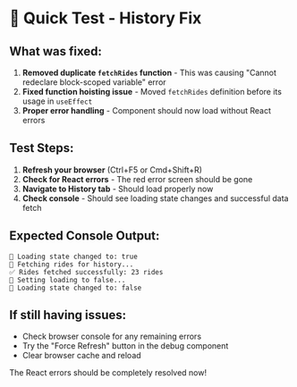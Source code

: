 # 🧪 Quick Test - History Fix

## What was fixed:
1. **Removed duplicate `fetchRides` function** - This was causing "Cannot redeclare block-scoped variable" error
2. **Fixed function hoisting issue** - Moved `fetchRides` definition before its usage in `useEffect`
3. **Proper error handling** - Component should now load without React errors

## Test Steps:

1. **Refresh your browser** (Ctrl+F5 or Cmd+Shift+R)
2. **Check for React errors** - The red error screen should be gone
3. **Navigate to History tab** - Should load properly now
4. **Check console** - Should see loading state changes and successful data fetch

## Expected Console Output:
```
🔄 Loading state changed to: true
🔄 Fetching rides for history...
✅ Rides fetched successfully: 23 rides
🔄 Setting loading to false...
🔄 Loading state changed to: false
```

## If still having issues:
- Check browser console for any remaining errors
- Try the "Force Refresh" button in the debug component
- Clear browser cache and reload

The React errors should be completely resolved now!
